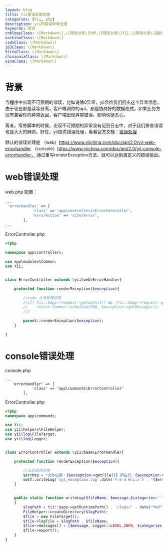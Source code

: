 ```yaml
---
layout: blog
title: Yii错误异常处理
categories: [Yii, php]
description: yii的错误异常处理
keywords: 错误
cnblogsClass: \[Markdown\],\[随笔分类\]PHP,\[随笔分类\]YII,\[随笔分类\]遇到问题
oschinaClass: \[Markdown\]
csdnClass: \[Markdown\]
163Class: \[Markdown\]
51ctoClass: \[Markdown\]
chinaunixClass: \[Markdown\]
sinaClass: \[Markdown\]
---
```

# 背景
当程序中出现不可预期的错误，比如说除0异常，yii会给我们扔出这个异常信息，由于现在都是读写分离，客户端调你的api，都是协商好的数据格式，如果业务方没有兼容你的异常返回，客户端出现异常错误，影响也挺恶心。

再者，写些脚本的时候，出现不可预期的异常没有记到日志中，对于我们排查错误也是大大的麻烦。好在，yii提供错误处理，看看官方文档：[错误处理](https://www.yiichina.com/doc/guide/2.0/runtime-handling-errors)

默认的错误处理是 （web）https://www.yiichina.com/doc/api/2.0/yii-web-errorhandler  （console）https://www.yiichina.com/doc/api/2.0/yii-console-errorhandler，
通过重写renderException方法，就可以达到自定义的错误输出。

# web错误处理
web.php 配置：
```php
...
 'errorHandler' => [
            'class' => 'app\controllers\ErrorController',
            'errorAction' => 'site/error',
        ],
...
```

ErrorController.php
```php
<?php

namespace app\controllers;

use app\modules\Common;
use Yii;


class ErrorController extends \yii\web\ErrorHandler{

    protected function renderException($exception){

        //todo 业务处理异常
        //if( Yii::$app->request->getIsPost() && !Yii::$app->request->get('fullerror')){
        //    return Common::echoJson(500, $exception->getMessage());
        //}

        parent::renderException($exception);
    }

}
```

# console错误处理
console.php
```
...
   'errorHandler' => [
            'class' => 'app\commands\ErrorController'
        ],
```

ErrorController.php
```php
<?php
namespace app\commands;

use Yii;
use yii\helpers\FileHelper;
use yii\log\FileTarget;
use yii\log\Logger;


class ErrorController extends \yii\base\ErrorHandler{

    protected function renderException($exception){

        //业务处理异常
        $errMsg = "文件位置：{$exception->getFile()} 所在行：{$exception->getLine()}\n". "错误：".$exception->getMessage();
        self::writeLog('sys_exception.log',date('Y-m-d H:i:s') . "{$errMsg}\n");
    }


    public static function writeLog($fileName, $message,$categories='')
    {
        $logPath = Yii::$app->getRuntimePath() . '/logs/' . date("Ymd") . "/";
        FileHelper::createDirectory($logPath);
        $file = new FileTarget();
        $file->logFile = $logPath . $fileName;
        $file->messages[] = [$message, Logger::LEVEL_INFO, $categories, time()];
        $file->export();
    }
}

```







